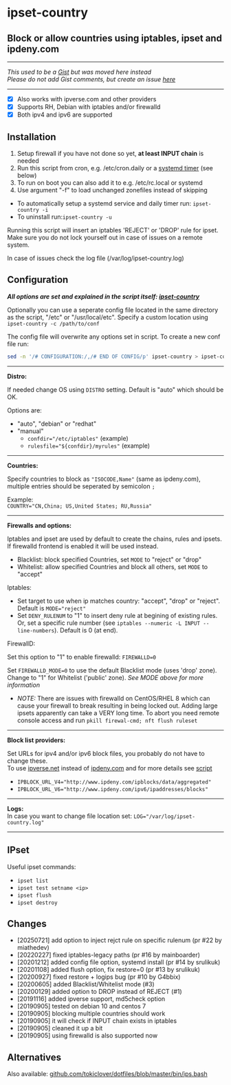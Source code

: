 # ipset-country

## Block or allow countries using iptables, ipset and ipdeny.com

---

_This used to be a [Gist](https://gist.github.com/mkorthof/3033ff64c4a5b4bd31336d422104d543) but was moved here instead_  
_Please do not add Gist comments, but create an issue [here](https://github.com/mkorthof/ipset-country/issues)_

---

- [x] Also works with ipverse.com and other providers
- [x] Supports RH, Debian with iptables and/or firewalld
- [x] Both ipv4 and ipv6 are supported

Installation
------------

1) Setup firewall if you have not done so yet, **at least INPUT chain** is needed
2) Run this script from cron, e.g. /etc/cron.daily or a [systemd timer](https://www.freedesktop.org/software/systemd/man/systemd.timer.html) (see below)
3) To run on boot you can also add it to e.g. /etc/rc.local or systemd
4) Use argument "-f" to load unchanged zonefiles instead of skipping

- To automatically setup a systemd service and daily timer run: `ipset-country -i`
- To uninstall run:`ipset-country -u`

Running this script will insert an iptables 'REJECT' or 'DROP' rule for ipset.
Make sure you do not lock yourself out in case of issues on a remote system.

In case of issues check the log file (/var/log/ipset-country.log)

Configuration
-------------

***All options are set and explained in the script itself: [ipset-country](ipset-country)***

Optionally you can use a seperate config file located in the same directory as the script, "/etc" or "/usr/local/etc". Specify a custom location using `ipset-country -c /path/to/conf`

The config file will overwrite any options set in script. To create a new conf file run:

``` bash
sed -n '/# CONFIGURATION:/,/# END OF CONFIG/p' ipset-country > ipset-country.conf
```

---

**Distro:**

If needed change OS using `DISTRO` setting. Default is "auto" which should be OK.

Options are:
- "auto", "debian" or "redhat"
- "manual"
  - `confdir="/etc/iptables"` (example)
  - `rulesfile="${confdir}/myrules"` (example)

---

**Countries:**

Specify countries to block as `"ISOCODE,Name"` (same as ipdeny.com), multiple entries should be seperated by semicolon `;`

Example:  
`COUNTRY="CN,China; US,United States; RU,Russia"`

---

**Firewalls and options:** 

Iptables and ipset are used by default to create the chains, rules and ipsets. If firewalld frontend is enabled it will be used instead.

- Blacklist: block specified Countries, set `MODE` to "reject" or "drop"
- Whitelist: allow specified Countries and block all others, set `MODE` to "accept"

Iptables:

- Set target to use when ip matches country: "accept", "drop" or "reject". Default is `MODE="reject"`
- Set `DENY_RULENUM` to "1" to insert deny rule at begining of existing rules. Or, set a specific rule number (see `iptables --numeric -L INPUT --line-numbers`). Default is 0 (at end).

FirewallD:

Set this option to "1" to enable firewalld: `FIREWALLD=0`

Set `FIREWALLD_MODE=0` to use the default Blacklist mode (uses 'drop' zone). Change to "1" for Whitelist ('public' zone). _See MODE above for more information_

* _NOTE:_
There are issues with firewalld on CentOS/RHEL 8 which can cause your firewall to break resulting in being locked out. Adding large ipsets apparently can take a VERY long time. To abort you need remote console access and run `pkill firewal-cmd; nft flush ruleset`

---

**Block list providers:**

Set URLs for ipv4 and/or ipv6 block files, you probably do not have to change these.  
To use [ipverse.net](http://ipverse.net) instead of [ipdeny.com](https://ipdeny.com) and for more details see [script](ipset-country)

- `IPBLOCK_URL_V4="http://www.ipdeny.com/ipblocks/data/aggregated"`
- `IPBLOCK_URL_V6="http://www.ipdeny.com/ipv6/ipaddresses/blocks"`

---

**Logs:**  
In case you want to change file location set: `LOG="/var/log/ipset-country.log"`

---

IPset
------

Useful ipset commands:

- `ipset list`
- `ipset test setname <ip>`
- `ipset flush`
- `ipset destroy`

Changes
-------

- [20250721] add option to inject rejct rule on specific rulenum (pr #22 by miathedev)
- [20220227] fixed iptables-legacy paths (pr #16 by mainboarder)
- [20201212] added config file option, systemd install (pr #14 by srulikuk)
- [20201108] added flush option, fix restore=0 (pr #13 by srulikuk)
- [20200927] fixed restore + logips bug (pr #10 by G4bbix)
- [20200605] added Blacklist/Whitelist mode (#3)
- [20200129] added option to DROP instead of REJECT (#1)
- [20191116] added ipverse support, md5check option
- [20190905] tested on debian 10 and centos 7
- [20190905] blocking multiple countries should work
- [20190905] it will check if INPUT chain exists in iptables
- [20190905] cleaned it up a bit
- [20190905] using firewalld is also supported now

Alternatives
------------

Also available: [github.com/tokiclover/dotfiles/blob/master/bin/ips.bash](https://github.com/tokiclover/dotfiles/blob/master/bin/ips.bash)

